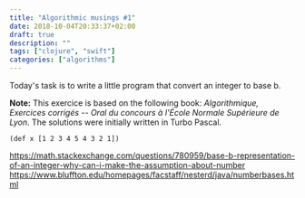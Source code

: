```yaml
---
title: "Algorithmic musings #1"
date: 2018-10-04T20:33:37+02:00
draft: true
description: ""
tags: ["clojure", "swift"]
categories: ["algorithms"]
---
```

Today's task is to write a little program that convert an integer to base b.

<!--more-->

**Note:** This exercice is based on the following book: *Algorithmique, Exercices corrigés -- Oral du concours à l'École Normale Supérieure de Lyon*. The solutions were initially written in Turbo Pascal. 


```{Clojure}
(def x [1 2 3 4 5 4 3 2 1])
```

https://math.stackexchange.com/questions/780959/base-b-representation-of-an-integer-why-can-i-make-the-assumption-about-number
https://www.bluffton.edu/homepages/facstaff/nesterd/java/numberbases.html
